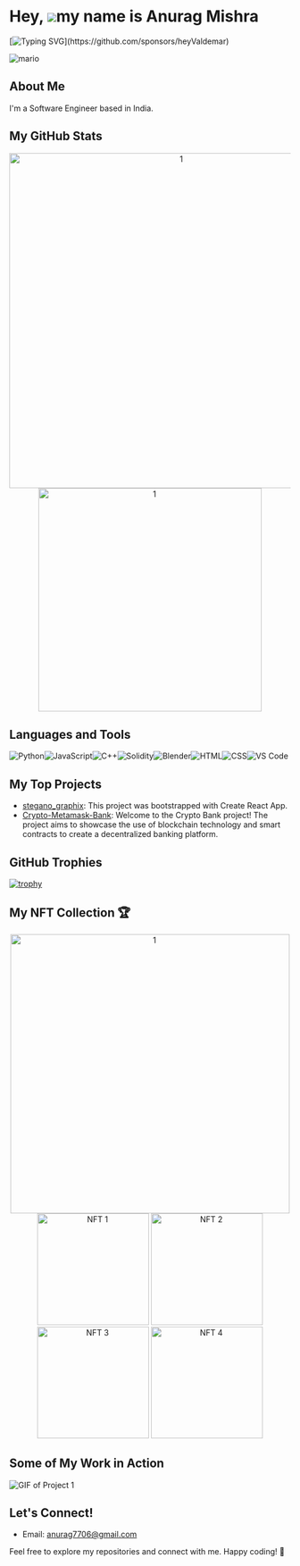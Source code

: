 Hey, ![](https://user-images.githubusercontent.com/18350557/176309783-0785949b-9127-417c-8b55-ab5a4333674e.gif)my name is Anurag Mishra
=========================================================================================================================================

[![Typing SVG](https://readme-typing-svg.demolab.com?font=Fira+Code&duration=5000&pause=1000&color=9046FF&width=435&lines=But+my+friends+call+me+Anurag.)](https://github.com/sponsors/heyValdemar)

![mario](https://user-images.githubusercontent.com/10498744/210012254-234538ff-d198-48aa-8964-37e6fd45d227.gif)


## About Me

I'm a Software Engineer based in India.

## My GitHub Stats
<div align="center">
<img src="https://github-readme-stats.vercel.app/api?username=anurag7706&show_icons=true&theme=radical&token=YOUR_PAT_HERE" alt="1" width="600" />

<img src="https://github-readme-stats.vercel.app/api/top-langs/?username=anurag7706&layout=compact&langs_count=6&theme=radical&hide=html,css)](https://github.com/anurag7706" alt="1" width="400" />
</div>


## Languages and Tools

<div style="display: flex; flex-direction: row;">
  <img src="https://img.shields.io/badge/Python-3776AB?style=for-the-badge&logo=python&logoColor=white" alt="Python">
  <img src="https://img.shields.io/badge/JavaScript-F7DF1E?style=for-the-badge&logo=javascript&logoColor=black" alt="JavaScript">
  <img src="https://img.shields.io/badge/C++-00599C?style=for-the-badge&logo=c%2B%2B&logoColor=white" alt="C++">
  <img src="https://img.shields.io/badge/Solidity-363636?style=for-the-badge&logo=solidity&logoColor=white" alt="Solidity">
  <img src="https://img.shields.io/badge/Blender-F5792A?style=for-the-badge&logo=blender&logoColor=white" alt="Blender">
  <img src="https://img.shields.io/badge/HTML5-E34F26?style=for-the-badge&logo=html5&logoColor=white" alt="HTML">
  <img src="https://img.shields.io/badge/CSS-1572B6?style=for-the-badge&logo=css3&logoColor=white" alt="CSS">
  <img src="https://img.shields.io/badge/VS_Code-007ACC?style=for-the-badge&logo=visual-studio-code&logoColor=white" alt="VS Code">
</div>



## My Top Projects

- [stegano_graphix](https://github.com/anurag7706/stegano_graphix): This project was bootstrapped with Create React App.
- [Crypto-Metamask-Bank](https://github.com/anurag7706/Crypto-Metamask-Bank): Welcome to the Crypto Bank project! The project aims to showcase the use of blockchain technology and smart contracts to create a decentralized banking platform.


## GitHub Trophies

[![trophy](https://github-profile-trophy.vercel.app/?username=anurag7706&theme=onedark)](https://github.com/ryo-ma/github-profile-trophy)

## My NFT Collection 🏆
<div align="center">
<img src="https://github.com/anurag7706/anurag7706/assets/75776424/a74a8ef7-5aa5-46a8-8eeb-fd63ab67b715" alt="1" width="500" />
</div>

<div align="center">
  <img src="https://authoring.metacrafters.io/assets/cms/JS_3_40514dc63b.png?updated_at=2023-02-17T16:18:47.388Z" alt="NFT 1" width="200" />
  <img src="https://authoring.metacrafters.io/assets/cms/Group_483375_f1b416ffb4.png?updated_at=2023-01-04T17:12:09.776Z" alt="NFT 2" width="200" />
  <img src="https://authoring.metacrafters.io/assets/cms/Frame_460_792eab592a.png?updated_at=2023-05-03T07:51:33.211Z" alt="NFT 3" width="200" />
  <img src="https://authoring.metacrafters.io/assets/cms/Group_483404_a1bac61902.png?updated_at=2023-02-27T14:37:23.249Z" alt="NFT 4" width="200" />
</div>



## Some of My Work in Action

![GIF of Project 1](https://media.giphy.com/media/RbDKaczqWovIugyJmW/giphy.gif)

## Let's Connect!

- Email: [anurag7706@gmail.com](mailto:anurag7706@gmail.com)

Feel free to explore my repositories and connect with me. Happy coding! 🚀
